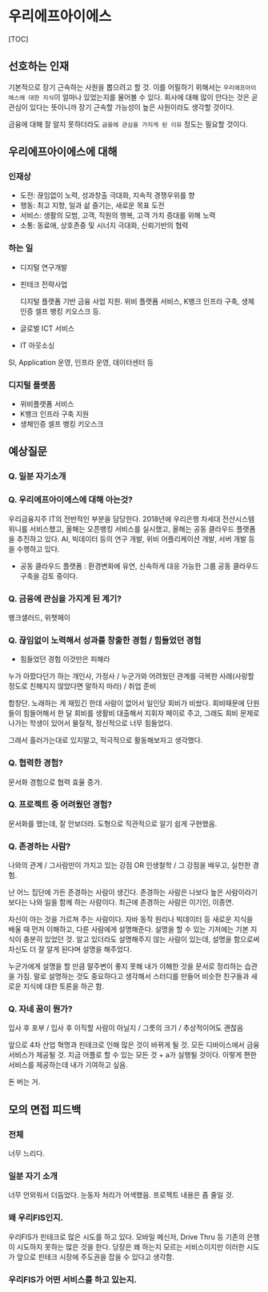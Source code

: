 # 우리에프아이에스

[TOC]

## 선호하는 인재

 기본적으로 장기 근속하는 사원을 뽑으려고 할 것. 이를 어필하기 위해서는 `우리에프아이에스에 대한 지식`이 얼마나 있었는지를 물어볼 수 있다. 회사에 대해 많이 안다는 것은 곧 관심이 있다는 뜻이니까 장기 근속할 가능성이 높은 사원이라도 생각할 것이다.

 금융에 대해 잘 알지 못하더라도 `금융에 관심을 가지게 된 이유` 정도는 필요할 것이다. 

## 우리에프아이에스에 대해

### 인재상

- 도전: 끊임없이 노력, 성과창출 극대화, 지속적 경쟁우위를 향
- 행동: 최고 지향, 일과 삶 즐기는, 새로운 목표 도전
- 서비스: 생활의 모범, 고객, 직원의 행복, 고객 가치 증대를 위해 노력
- 소통: 동료애, 상호존중 및 시너지 극대화, 신뢰기반의 협력

### 하는 일

- 디지털 연구개발


- 핀테크 전략사업

  디지털 플랫폼 기반 금융 사업 지원. 위비 플랫폼 서비스, K뱅크 인프라 구축, 생체인증 셀프 뱅킹 키오스크 등.
- 글로벌 ICT 서비스

 
- IT 아웃소싱

 SI, Application 운영, 인프라 운영, 데이터센터 등

### 디지털 플랫폼

- 위비플랫폼 서비스
- K뱅크 인프라 구축 지원
- 생체인증 셀프 뱅킹 키오스크

## 예상질문

### Q. 일분 자기소개

### Q. 우리에프아이에스에 대해 아는것?

 우리금융지주 IT의 전반적인 부분을 담당한다. 2018년에 우리은행 차세대 전산시스템 위니를 서비스했고, 올해는 오픈뱅킹 서비스를 실시했고, 올해는 공동 클라우드 플랫폼을 추진하고 있다. AI, 빅데이터 등의 연구 개발, 위비 어플리케이션 개발, 서버 개발 등을 수행하고 있다.
 
- 공동 클라우드 플랫폼 : 환경변화에 유연, 신속하게 대응 가능한 그룹 공동 클라우드 구축을 검토 중이다.

### Q. 금융에 관심을 가지게 된 계기?

뱅크샐러드, 위챗페이

### Q. 끊임없이 노력해서 성과를 창출한 경험 / 힘들었던 경험

- 힘들었던 경험 이것만은 피해라 

누가 아팠다던가 하는 개인사, 가정사 / 누군가와 어려웠던 관계를 극복한 사례(사랑할정도로 친해지지 않았다면 말하지 마라) / 취업 준비

합창단.
노래하는 게 재밌긴 한데 사람이 없어서 일인당 회비가 비쌌다. 회비때문에 단원들이 힘들어해서 한 달 회비를 생활비 대출해서 지휘자 페이로 주고, 그래도 회비 문제로 나가는 학생이 있어서 물질적, 정신적으로 너무 힘들었다. 

그래서 흘러가는대로 있지말고, 적극적으로 활동해보자고 생각했다. 

### Q. 협력한 경험?

문서화 경험으로 협력 효율 증가.

### Q. 프로젝트 중 어려웠던 경험?

문서화를 했는데, 잘 안보더라. 도형으로 직관적으로 알기 쉽게 구현했음.

### Q. 존경하는 사람?

나와의 관계 / 그사람만이 가지고 있는 강점 OR 인생철학 / 그 강점을 배우고, 실천한 경험.

 난 어느 집단에 가든 존경하는 사람이 생긴다. 존경하는 사람은 나보다 높은 사람이라기 보다는 나와 일을 함께 하는 사람이다. 최근에 존경하는 사람은 이기인, 이종연. 

 자신이 아는 것을 가르쳐 주는 사람이다. 자바 동작 원리나 빅데이터 등 새로운 지식을 배울 때 먼저 이해하고, 다른 사람에게 설명해준다. 설명을 할 수 있는 기저에는 기본 지식이 충분히 있었던 것. 알고 있더라도 설명해주지 않는 사람이 있는데, 설명을 함으로써 자신도 더 잘 알게 된다며 설명을 해주었다.
 
  누군가에게 설명을 할 만큼 말주변이 좋지 못해 내가 이해한 것을 문서로 정리하는 습관을 가짐. 말로 설명하는 것도 중요하다고 생각해서 스터디를 만들어 비슷한 친구들과 새로운 지식에 대한 토론을 하곤 함.

### Q. 자네 꿈이 뭔가?

입사 후 포부 / 입사 후 이직할 사람이 아닐지 / 그릇의 크기 / 추상적이어도 괜찮음

 앞으로 4차 산업 혁명과 핀테크로 인해 많은 것이 바뀌게 될 것. 모든 디바이스에서 금융 서비스가 제공될 것. 지금 어플로 할 수 있는 모든 것 + a가 실행될 것이다. 이렇게 편한 서비스를 제공하는데 내가 기여하고 싶음.
 
  돈 버는 거. 
  
## 모의 면접 피드백

### 전체
 너무 느리다.

### 일분 자기 소개
 너무 안외워서 더듬었다. 눈동자 처리가 어색했음. 프로젝트 내용은 좀 줄일 것.
 
### 왜 우리FIS인지.
 우리FIS가 핀테크로 많은 시도를 하고 있다. 모바일 메신저, Drive Thru 등 기존의 은행이 시도하지 못하는 많은 것을 한다. 당장은 왜 하는지 모르는 서비스이지만 이러한 시도가 앞으로 핀테크 시장에 주도권을 잡을 수 있다고 생각함.
 
### 우리FIS가 어떤 서비스를 하고 있는지.
 
